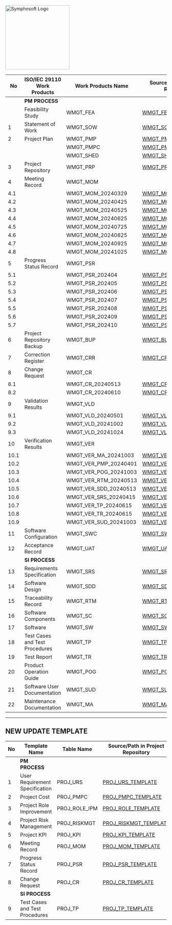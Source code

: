 <img src="https://www.symphosoft.com/logo/symphosoftLogo.png" alt="Symphosoft Logo" width="200"/>  

| No   | ISO/IEC 29110 Work Products    | Work Products Name | Source/Path in Project Repository                                                                                 |
|------|--------------------------------|--------------------|--------------------------------------------------------------------------------------------------------------------|
|      | **PM PROCESS**                |                    |                                                                                                                    |
|      | Feasibility Study             | WMGT_FEA           | [WMGT_FEA_V1_0](https://symphosoftworkflow.github.io/WMGT_PROJECT_REPOSITORY/BASELINE/WMGT_FEA_v1_0)               |
| 1    | Statement of Work             | WMGT_SOW           | [WMGT_SOW_v1_0](https://symphosoftworkflow.github.io/WMGT_PROJECT_REPOSITORY/BASELINE/WMGT_SOW_v1_0)               |
| 2    | Project Plan                  | WMGT_PMP           | [WMGT_PMP_v1_0](https://symphosoftworkflow.github.io/WMGT_PROJECT_REPOSITORY/BASELINE/WMGT_PMP_v1_0)               |
|      |                               | WMGT_PMPC          | [WMGT_PMPC_v1_0](https://symphosoftworkflow.github.io/WMGT_PROJECT_REPOSITORY/BASELINE/WMGT_PMPC_v1_0)             |
|      |                               | WMGT_SHED          | [WMGT_SHED_v1_0](https://docs.google.com/spreadsheets/d/1fgMTMYXsqo_k2Nfk9HH2q_Clys_rWR-CupaSHZHf0pU/edit?usp=share_link)|
| 3    | Project Repository            | WMGT_PRP           | [WMGT_PRP](https://github.com/symphosoftworkflow/WMGT_PROJECT_REPOSITORY)                                          |
| 4    | Meeting Record                | WMGT_MOM           |                                                                                                                    |
| 4.1  |                               | WMGT_MOM_20240329 | [WMGT_MOM_20240329](https://symphosoftworkflow.github.io/WMGT_PROJECT_REPOSITORY/BASELINE/WMGT_MOM/WMGT_MOM_20240329) |
| 4.2  |                               | WMGT_MOM_20240425 | [WMGT_MOM_20240425](https://symphosoftworkflow.github.io/WMGT_PROJECT_REPOSITORY/BASELINE/WMGT_MOM/WMGT_MOM_20240425) |
| 4.3  |                               | WMGT_MOM_20240525 | [WMGT_MOM_20240525](https://symphosoftworkflow.github.io/WMGT_PROJECT_REPOSITORY/BASELINE/WMGT_MOM/WMGT_MOM_20240525) |
| 4.4  |                               | WMGT_MOM_20240625 | [WMGT_MOM_20240625](https://symphosoftworkflow.github.io/WMGT_PROJECT_REPOSITORY/BASELINE/WMGT_MOM/WMGT_MOM_20240625) |
| 4.5  |                               | WMGT_MOM_20240725 | [WMGT_MOM_20240725](https://symphosoftworkflow.github.io/WMGT_PROJECT_REPOSITORY/BASELINE/WMGT_MOM/WMGT_MOM_20240725) |
| 4.6  |                               | WMGT_MOM_20240825 | [WMGT_MOM_20240825](https://symphosoftworkflow.github.io/WMGT_PROJECT_REPOSITORY/BASELINE/WMGT_MOM/WMGT_MOM_20240825) |
| 4.7  |                               | WMGT_MOM_20240925 | [WMGT_MOM_20240925](https://symphosoftworkflow.github.io/WMGT_PROJECT_REPOSITORY/BASELINE/WMGT_MOM/WMGT_MOM_20240925) |
| 4.8  |                               | WMGT_MOM_20241025 | [WMGT_MOM_20241025](https://symphosoftworkflow.github.io/WMGT_PROJECT_REPOSITORY/BASELINE/WMGT_MOM/WMGT_MOM_20241025) |
| 5    | Progress Status Record        | WMGT_PSR          |                                                                                                                    |
| 5.1  |                              |  WMGT_PSR_202404   | [WMGT_PSR_202404](https://symphosoftworkflow.github.io/WMGT_PROJECT_REPOSITORY/BASELINE/WMGT_PSR/WMGT_PSR_202404)  |
| 5.2  |                              |  WMGT_PSR_202405   | [WMGT_PSR_202405](https://symphosoftworkflow.github.io/WMGT_PROJECT_REPOSITORY/BASELINE/WMGT_PSR/WMGT_PSR_202405)  |
| 5.3  |                              |  WMGT_PSR_202406   | [WMGT_PSR_202406](https://symphosoftworkflow.github.io/WMGT_PROJECT_REPOSITORY/BASELINE/WMGT_PSR/WMGT_PSR_202406)  |
| 5.4  |                              |  WMGT_PSR_202407   | [WMGT_PSR_202407](https://symphosoftworkflow.github.io/WMGT_PROJECT_REPOSITORY/BASELINE/WMGT_PSR/WMGT_PSR_202407)  |
| 5.5  |                              |  WMGT_PSR_202408   | [WMGT_PSR_202408](https://symphosoftworkflow.github.io/WMGT_PROJECT_REPOSITORY/BASELINE/WMGT_PSR/WMGT_PSR_202408)  |
| 5.6  |                              |  WMGT_PSR_202409   | [WMGT_PSR_202409](https://symphosoftworkflow.github.io/WMGT_PROJECT_REPOSITORY/BASELINE/WMGT_PSR/WMGT_PSR_202409)  |
| 5.7  |                              |  WMGT_PSR_202410   | [WMGT_PSR_202410](https://symphosoftworkflow.github.io/WMGT_PROJECT_REPOSITORY/BASELINE/WMGT_PSR/WMGT_PSR_202410)  |
| 6    | Project Repository Backup    |  WMGT_BUP          | [WMGT_BUP](https://drive.google.com/drive/folders/1mX_ASpqYgfb4Rx2PAkBgRleApIvKGevP?usp=share_link)                |
| 7    | Correction Register           | WMGT_CRR           | [WMGT_CRR](https://symphosoftworkflow.github.io/WMGT_PROJECT_REPOSITORY/BASELINE/WMGT_CRR)                         |
| 8    | Change Request                | WMGT_CR            |                                                                                                                    |
| 8.1  |                              |  WMGT_CR_20240513   | [WMGT_CR_20240513](https://symphosoftworkflow.github.io/WMGT_PROJECT_REPOSITORY/BASELINE/WMGT_CR/WMGT_CR_20240513) |
| 8.2  |                              |  WMGT_CR_20240610   | [WMGT_CR_20240610](https://symphosoftworkflow.github.io/WMGT_PROJECT_REPOSITORY/BASELINE/WMGT_CR/WMGT_CR_20240610) |
| 9    | Validation Results            | WMGT_VLD          |                                                                                                                    |
| 9.1  |                              | WMGT_VLD_20240501  | [WMGT_VLD_20240501](https://symphosoftworkflow.github.io/WMGT_PROJECT_REPOSITORY/BASELINE/WMGT_VLD/WMGT_VLD_20240501) |
| 9.2  |                              | WMGT_VLD_20241002  | [WMGT_VLD_20241002](https://symphosoftworkflow.github.io/WMGT_PROJECT_REPOSITORY/BASELINE/WMGT_VLD/WMGT_VLD_20241002) |
| 9.3  |                              | WMGT_VLD_20241024  | [WMGT_VLD_20241024](https://symphosoftworkflow.github.io/WMGT_PROJECT_REPOSITORY/BASELINE/WMGT_VLD/WMGT_VLD_20241024) |
| 10   | Verification Results          | WMGT_VER          |                                                                                                                    |
| 10.1 |                              | WMGT_VER_MA_20241003 | [WMGT_VER_MA_20241003](https://symphosoftworkflow.github.io/WMGT_PROJECT_REPOSITORY/BASELINE/WMGT_VER/WMGT_VER_MA_20241003) |
| 10.2 |                              | WMGT_VER_PMP_20240401 | [WMGT_VER_PMP_20240401](https://symphosoftworkflow.github.io/WMGT_PROJECT_REPOSITORY/BASELINE/WMGT_VER/WMGT_VER_PMP_20240401) |
| 10.3 |                              | WMGT_VER_POG_20241003 | [WMGT_VER_POG_20241003](https://symphosoftworkflow.github.io/WMGT_PROJECT_REPOSITORY/BASELINE/WMGT_VER/WMGT_VER_POG_20241003) |
| 10.4 |                              | WMGT_VER_RTM_20240513 | [WMGT_VER_RTM_20240513](https://symphosoftworkflow.github.io/WMGT_PROJECT_REPOSITORY/BASELINE/WMGT_VER/WMGT_VER_RTM_20240513) |
| 10.5 |                              | WMGT_VER_SDD_20240513 | [WMGT_VER_SDD_20240513](https://symphosoftworkflow.github.io/WMGT_PROJECT_REPOSITORY/BASELINE/WMGT_VER/WMGT_VER_SDD_20240513) |
| 10.6 |                              | WMGT_VER_SRS_20240415 | [WMGT_VER_SRS_20240415](https://symphosoftworkflow.github.io/WMGT_PROJECT_REPOSITORY/BASELINE/WMGT_VER/WMGT_VER_SRS_20240415) |
| 10.7 |                              | WMGT_VER_TP_20240615 | [WMGT_VER_TP_20240615](https://symphosoftworkflow.github.io/WMGT_PROJECT_REPOSITORY/BASELINE/WMGT_VER/WMGT_VER_TP_20240615) |
| 10.8 |                              | WMGT_VER_TR_20240615| [WMGT_VER_TR_20240615](https://symphosoftworkflow.github.io/WMGT_PROJECT_REPOSITORY/BASELINE/WMGT_VER/WMGT_VER_TR_20240615) |
| 10.9 |                              | WMGT_VER_SUD_20241003 | [WMGT_VER_SUD_20241003](https://symphosoftworkflow.github.io/WMGT_PROJECT_REPOSITORY/BASELINE/WMGT_VER/WMGT_VER_SUD_20241003) |
| 11   | Software Configuration        | WMGT_SWC           | [WMGT_SWC](https://symphosoftworkflow.github.io/WMGT_PROJECT_REPOSITORY/BASELINE/WMGT_SWC_V1_0)                    |
| 12   | Acceptance Record             | WMGT_UAT           | [WMGT_UAT_v1_0](https://symphosoftworkflow.github.io/WMGT_PROJECT_REPOSITORY/BASELINE/WMGT_UAT_v1_0)               |
|      | **SI PROCESS**                |                    |                                                                                                                    |
| 13   | Requirements Specification    | WMGT_SRS           | [WMGT_SRS_v1_0](https://symphosoftworkflow.github.io/WMGT_PROJECT_REPOSITORY/BASELINE/WMGT_SRS_v1_0)               |
| 14   | Software Design               | WMGT_SDD           | [WMGT_SDD_v1_0](https://symphosoftworkflow.github.io/WMGT_PROJECT_REPOSITORY/BASELINE/WMGT_SDD_v1_0)               |
| 15   | Traceability Record           | WMGT_RTM           | [WMGT_RTM_v1_0](https://symphosoftworkflow.github.io/WMGT_PROJECT_REPOSITORY/BASELINE/WMGT_RTM_v1_0)               |
| 16   | Software Components           | WMGT_SC            | [WMGT_SC_v1_0](https://symphosoftworkflow.github.io/WMGT_PROJECT_REPOSITORY/BASELINE/WMGT_SC_v1_0)                 |
| 17   | Software                      | WMGT_SW            | [WMGT_SW_v1_0](https://github.com/symphosoftworkflow/PROJECTID0001_RECYCLE_WASTE_MGT.git)                          |
| 18   | Test Cases and Test Procedures| WMGT_TP            | [WMGT_TP_v1_0](https://symphosoftworkflow.github.io/WMGT_PROJECT_REPOSITORY/BASELINE/WMGT_TP_v1_0)                 |
| 19   | Test Report                   | WMGT_TR            | [WMGT_TR_v1_0](https://symphosoftworkflow.github.io/WMGT_PROJECT_REPOSITORY/BASELINE/WMGT_TR_v1_0)                 |
| 20   | Product Operation Guide       | WMGT_POG           | [WMGT_POG_v1_0](https://symphosoftworkflow.github.io/WMGT_PROJECT_REPOSITORY/BASELINE/WMGT_POG_v1_0)               |
| 21   | Software User Documentation   | WMGT_SUD           | [WMGT_SUD_v1_0](https://symphosoftworkflow.github.io/WMGT_PROJECT_REPOSITORY/BASELINE/WMGT_SUD_v1_0)               |
| 22   | Maintenance Documentation     | WMGT_MA            | [WMGT_MA_v1_0](https://symphosoftworkflow.github.io/WMGT_PROJECT_REPOSITORY/BASELINE/WMGT_MA_v1_0)                 |  



---

## NEW UPDATE TEMPLATE

| No   | Template Name                  | Table Name       | Source/Path in Project Repository                                                                                     | Form Filling Example                                                                                   |
|------|--------------------------------|------------------|-----------------------------------------------------------------------------------------------------------------------|--------------------------------------------------------------------------------------------------------|
|      | **PM PROCESS**                 |                  |                                                                                                                       |                                                                                                        |
| 1    | User Requirement Specification | PROJ_URS         | [PROJ_URS_TEMPLATE](https://symphosoftworkflow.github.io/WMGT_PROJECT_REPOSITORY/BASELINE/NEW_TEMPLATE/PROJ_URS_TEMPLATE_NEW) | [WMGT_URS_v1_1](https://symphosoftworkflow.github.io/WMGT_PROJECT_REPOSITORY/BASELINE/NEW_TEMPLATE_USAGE_EXAMPLE/WMGT_URS_V1_0)                                                  |
| 2    | Project Cost                   | PROJ_PMPC        | [PROJ_PMPC_TEMPLATE](https://symphosoftworkflow.github.io/WMGT_PROJECT_REPOSITORY/BASELINE/NEW_TEMPLATE/PROJ_PMPC_TEMPLATE_NEW) | [WMGT_PMPC_v1_1](https://symphosoftworkflow.github.io/WMGT_PROJECT_REPOSITORY/BASELINE/NEW_TEMPLATE_USAGE_EXAMPLE/WMGT_PMPC_V1_0)          
| 3    | Project Role Improvement       | PROJ_ROLE_IPM    | [PROJ_ROLE_TEMPLATE](https://symphosoftworkflow.github.io/WMGT_PROJECT_REPOSITORY/BASELINE/NEW_TEMPLATE_USAGE_EXAMPLE/WMGT_IMPROVE_ROLE_ASSIGNMENT) | |
| 4    | Project Risk Management        | PROJ_RISKMGT     | [PROJ_RISKMGT_TEMPLATE](https://symphosoftworkflow.github.io/WMGT_PROJECT_REPOSITORY/BASELINE/NEW_TEMPLATE/PROJ_RISKMGT_TEMPLATE_NEW) | [WMGT_RISKMGT_v1_1](https://symphosoftworkflow.github.io/WMGT_PROJECT_REPOSITORY/BASELINE/NEW_TEMPLATE_USAGE_EXAMPLE/WMGT_RISKMGT_V1_0)  
| 5    | Project KPI        | PROJ_KPI     | [PROJ_KPI_TEMPLATE](https://symphosoftworkflow.github.io/WMGT_PROJECT_REPOSITORY/BASELINE/NEW_TEMPLATE/PROJ_KPI_TEMPLATE_NEW) | |
| 6    | Meeting Record                 | PROJ_MOM         | [PROJ_MOM_TEMPLATE](https://symphosoftworkflow.github.io/WMGT_PROJECT_REPOSITORY/BASELINE/NEW_TEMPLATE/PROJ_MOM_TEMPLATE_NEW) | |
| 7    | Progress Status Record         | PROJ_PSR         | [PROJ_PSR_TEMPLATE](https://symphosoftworkflow.github.io/WMGT_PROJECT_REPOSITORY/BASELINE/NEW_TEMPLATE/PROJ_PSR_TEMPLATE_NEW) | |
| 8    | Change Request                 | PROJ_CR          | [PROJ_CR_TEMPLATE](https://symphosoftworkflow.github.io/WMGT_PROJECT_REPOSITORY/BASELINE/NEW_TEMPLATE/PROJ_CR_TEMPLATE_NEW) | |
|      | **SI PROCESS**                 |                  |                                                                                                                       |                                                                                                        |
| 9    | Test Cases and Test Procedures | PROJ_TP          | [PROJ_TP_TEMPLATE](https://symphosoftworkflow.github.io/WMGT_PROJECT_REPOSITORY/BASELINE/NEW_TEMPLATE/PROJ_TP_TEMPLATE_NEW) | [WMGT_TR_V1_1](https://symphosoftworkflow.github.io/WMGT_PROJECT_REPOSITORY/BASELINE/NEW_TEMPLATE_USAGE_EXAMPLE/WMGT_TR_V1_0)                                        |
